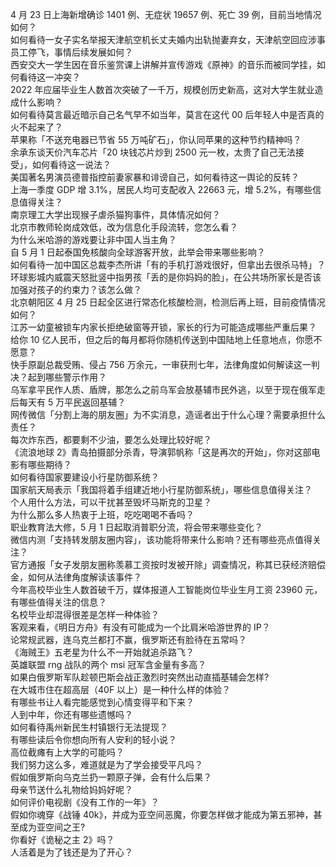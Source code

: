 4 月 23 日上海新增确诊 1401 例、无症状 19657 例、死亡 39 例，目前当地情况如何？  
如何看待一女子实名举报天津航空机长丈夫婚内出轨抛妻弃女，天津航空回应涉事员工停飞，事情后续发展如何？  
西安交大一学生因在音乐鉴赏课上讲解并宣传游戏《原神》的音乐而被同学挂，如何看待这一冲突？  
2022 年应届毕业生人数首次突破了一千万，规模创历史新高，这对大学生就业造成什么影响？  
如何看待莫言最近暗示自己名气早不如当年，莫言在这代 00 后年轻人中是否真的火不起来了？  
苹果称「不送充电器已节省 55 万吨矿石」，你认同苹果的这种节约精神吗？  
余承东谈天价汽车芯片「20 块钱芯片炒到 2500 元一枚，太贵了自己无法接受」，如何看待这一说法？  
美国著名男演员德普指控前妻家暴和诽谤自己，如何看待这一舆论的反转？  
上海一季度 GDP 增 3.1%，居民人均可支配收入 22663 元，增 5.2%，有哪些信息值得关注？  
南京理工大学出现猴子虐杀猫狗事件，具体情况如何？  
北京市教师轮岗成效低，改为信息化手段流转，您怎么看？  
为什么米哈游的游戏要让非中国人当主角？  
自 5 月 1 日起泰国免核酸向全球游客开放，此举会带来哪些影响？  
如何看待一加中国区总裁李杰所讲「有的手机打游戏很好，但拿出去很杀马特」？  
环球影城内威震天怒批竖中指男孩「丢的是你妈妈的脸」，在公共场所家长是否该加强对孩子的约束力？该怎么做？  
北京朝阳区 4 月 25 日起全区进行常态化核酸检测，检测后再上班，目前疫情情况如何？  
江苏一幼童被锁车内家长拒绝破窗等开锁，家长的行为可能造成哪些严重后果？  
给你 10 亿人民币，但之后的每月都将你随机传送到中国陆地上任意地点，你愿不愿意？  
快手原副总裁受贿、侵占 756 万余元，一审获刑七年，法律角度如何解读这一判决？起到哪些警示作用？  
乌军拿平民作人质、盾牌，那怎么之前乌军会放基辅市民外逃，以至于现在俄军走后每天有 5 万平民返回基辅？  
网传微信「分割上海的朋友圈」为不实消息，造谣者出于什么心理？需要承担什么责任？  
每次炸东西，都要剩不少油，要怎么处理比较好呢？  
《流浪地球 2》青岛拍摄部分杀青，导演郭帆称「这是再次的开始」，你对这部电影有哪些期待？  
如何看待国家要建设小行星防御系统？  
国家航天局表示「我国将着手组建近地小行星防御系统」，哪些信息值得关注？  
个人用什么方法，可以干扰甚至毁坏马斯克的卫星？  
为什么那么多人热衷于上班，吃吃喝喝不香吗？  
职业教育法大修，5 月 1 日起取消普职分流，将会带来哪些变化？  
微信内测「支持转发朋友圈内容」，该功能将带来什么影响？还有哪些亮点值得关注？  
官方通报「女子发朋友圈称羡慕工资按时发被开除」调查情况，称其已获经济赔偿金，如何从法律角度解读该事件？  
今年高校毕业生人数首破千万，媒体报道人工智能岗位毕业生月工资 23960 元，有哪些值得关注的信息？  
名校毕业却混得很差是怎样一种体验？  
客观来看，《明日方舟》有没有可能成为一个比肩米哈游世界的 IP？  
论常规武器，连乌克兰都打不赢，俄罗斯还有脸待在五常吗？  
《海贼王》五老星为什么不一开始就追杀路飞？  
英雄联盟 rng 战队的两个 msi 冠军含金量有多高？  
如果白俄罗斯军队趁顿巴斯会战正激烈时突然出动直插基辅会怎样?  
在大城市住在超高层（40F 以上）是一种什么样的体验？  
有哪些书让人看完能感觉到心情变得平和下来？  
人到中年，你还有哪些遗憾吗？  
如何看待禹州新民生村镇银行无法提现？  
有哪些读后令你想向所有人安利的轻小说？  
高位截瘫有上大学的可能吗？  
我们努力这么多，难道就是为了学会接受平凡吗？  
假如俄罗斯向乌克兰扔一颗原子弹，会有什么后果？  
母亲节送什么礼物给妈妈好呢？  
如何评价电视剧《没有工作的一年》？  
假如你魂穿《战锤 40k》，并成为亚空间恶魔，你要怎样做才能成为第五邪神，甚至成为亚空间之王?  
你看好《诡秘之主 2》吗？  
人活着是为了钱还是为了开心？  

